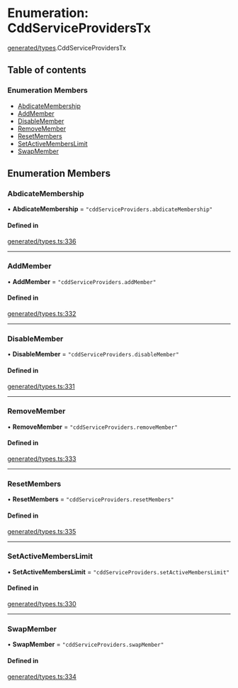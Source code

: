 # Enumeration: CddServiceProvidersTx

[generated/types](../wiki/generated.types).CddServiceProvidersTx

## Table of contents

### Enumeration Members

- [AbdicateMembership](../wiki/generated.types.CddServiceProvidersTx#abdicatemembership)
- [AddMember](../wiki/generated.types.CddServiceProvidersTx#addmember)
- [DisableMember](../wiki/generated.types.CddServiceProvidersTx#disablemember)
- [RemoveMember](../wiki/generated.types.CddServiceProvidersTx#removemember)
- [ResetMembers](../wiki/generated.types.CddServiceProvidersTx#resetmembers)
- [SetActiveMembersLimit](../wiki/generated.types.CddServiceProvidersTx#setactivememberslimit)
- [SwapMember](../wiki/generated.types.CddServiceProvidersTx#swapmember)

## Enumeration Members

### AbdicateMembership

• **AbdicateMembership** = ``"cddServiceProviders.abdicateMembership"``

#### Defined in

[generated/types.ts:336](https://github.com/PolymeshAssociation/polymesh-sdk/blob/16e8c2ca/src/generated/types.ts#L336)

___

### AddMember

• **AddMember** = ``"cddServiceProviders.addMember"``

#### Defined in

[generated/types.ts:332](https://github.com/PolymeshAssociation/polymesh-sdk/blob/16e8c2ca/src/generated/types.ts#L332)

___

### DisableMember

• **DisableMember** = ``"cddServiceProviders.disableMember"``

#### Defined in

[generated/types.ts:331](https://github.com/PolymeshAssociation/polymesh-sdk/blob/16e8c2ca/src/generated/types.ts#L331)

___

### RemoveMember

• **RemoveMember** = ``"cddServiceProviders.removeMember"``

#### Defined in

[generated/types.ts:333](https://github.com/PolymeshAssociation/polymesh-sdk/blob/16e8c2ca/src/generated/types.ts#L333)

___

### ResetMembers

• **ResetMembers** = ``"cddServiceProviders.resetMembers"``

#### Defined in

[generated/types.ts:335](https://github.com/PolymeshAssociation/polymesh-sdk/blob/16e8c2ca/src/generated/types.ts#L335)

___

### SetActiveMembersLimit

• **SetActiveMembersLimit** = ``"cddServiceProviders.setActiveMembersLimit"``

#### Defined in

[generated/types.ts:330](https://github.com/PolymeshAssociation/polymesh-sdk/blob/16e8c2ca/src/generated/types.ts#L330)

___

### SwapMember

• **SwapMember** = ``"cddServiceProviders.swapMember"``

#### Defined in

[generated/types.ts:334](https://github.com/PolymeshAssociation/polymesh-sdk/blob/16e8c2ca/src/generated/types.ts#L334)
